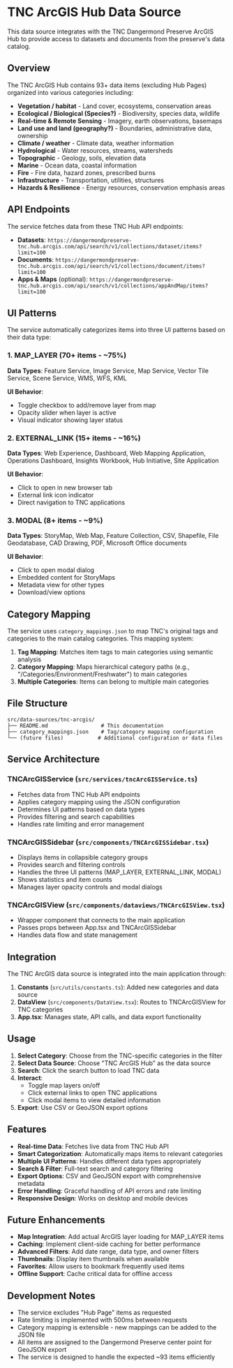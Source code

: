 # TNC ArcGIS Hub Data Source

This data source integrates with the TNC Dangermond Preserve ArcGIS Hub to provide access to datasets and documents from the preserve's data catalog.

## Overview

The TNC ArcGIS Hub contains 93+ data items (excluding Hub Pages) organized into various categories including:

- **Vegetation / habitat** - Land cover, ecosystems, conservation areas
- **Ecological / Biological (Species?)** - Biodiversity, species data, wildlife
- **Real-time & Remote Sensing** - Imagery, earth observations, basemaps
- **Land use and land (geography?)** - Boundaries, administrative data, ownership
- **Climate / weather** - Climate data, weather information
- **Hydrological** - Water resources, streams, watersheds
- **Topographic** - Geology, soils, elevation data
- **Marine** - Ocean data, coastal information
- **Fire** - Fire data, hazard zones, prescribed burns
- **Infrastructure** - Transportation, utilities, structures
- **Hazards & Resilience** - Energy resources, conservation emphasis areas

## API Endpoints

The service fetches data from these TNC Hub API endpoints:

- **Datasets**: `https://dangermondpreserve-tnc.hub.arcgis.com/api/search/v1/collections/dataset/items?limit=100`
- **Documents**: `https://dangermondpreserve-tnc.hub.arcgis.com/api/search/v1/collections/document/items?limit=100`
- **Apps & Maps** (optional): `https://dangermondpreserve-tnc.hub.arcgis.com/api/search/v1/collections/appAndMap/items?limit=100`

## UI Patterns

The service automatically categorizes items into three UI patterns based on their data type:

### 1. MAP_LAYER (70+ items - ~75%)
**Data Types**: Feature Service, Image Service, Map Service, Vector Tile Service, Scene Service, WMS, WFS, KML

**UI Behavior**: 
- Toggle checkbox to add/remove layer from map
- Opacity slider when layer is active
- Visual indicator showing layer status

### 2. EXTERNAL_LINK (15+ items - ~16%)
**Data Types**: Web Experience, Dashboard, Web Mapping Application, Operations Dashboard, Insights Workbook, Hub Initiative, Site Application

**UI Behavior**:
- Click to open in new browser tab
- External link icon indicator
- Direct navigation to TNC applications

### 3. MODAL (8+ items - ~9%)
**Data Types**: StoryMap, Web Map, Feature Collection, CSV, Shapefile, File Geodatabase, CAD Drawing, PDF, Microsoft Office documents

**UI Behavior**:
- Click to open modal dialog
- Embedded content for StoryMaps
- Metadata view for other types
- Download/view options

## Category Mapping

The service uses `category_mappings.json` to map TNC's original tags and categories to the main catalog categories. This mapping system:

1. **Tag Mapping**: Matches item tags to main categories using semantic analysis
2. **Category Mapping**: Maps hierarchical category paths (e.g., "/Categories/Environment/Freshwater") to main categories
3. **Multiple Categories**: Items can belong to multiple main categories

## File Structure

```
src/data-sources/tnc-arcgis/
├── README.md                 # This documentation
├── category_mappings.json    # Tag/category mapping configuration
└── (future files)           # Additional configuration or data files
```

## Service Architecture

### TNCArcGISService (`src/services/tncArcGISService.ts`)
- Fetches data from TNC Hub API endpoints
- Applies category mapping using the JSON configuration
- Determines UI patterns based on data types
- Provides filtering and search capabilities
- Handles rate limiting and error management

### TNCArcGISSidebar (`src/components/TNCArcGISSidebar.tsx`)
- Displays items in collapsible category groups
- Provides search and filtering controls
- Handles the three UI patterns (MAP_LAYER, EXTERNAL_LINK, MODAL)
- Shows statistics and item counts
- Manages layer opacity controls and modal dialogs

### TNCArcGISView (`src/components/dataviews/TNCArcGISView.tsx`)
- Wrapper component that connects to the main application
- Passes props between App.tsx and TNCArcGISSidebar
- Handles data flow and state management

## Integration

The TNC ArcGIS data source is integrated into the main application through:

1. **Constants** (`src/utils/constants.ts`): Added new categories and data source
2. **DataView** (`src/components/DataView.tsx`): Routes to TNCArcGISView for TNC categories
3. **App.tsx**: Manages state, API calls, and data export functionality

## Usage

1. **Select Category**: Choose from the TNC-specific categories in the filter
2. **Select Data Source**: Choose "TNC ArcGIS Hub" as the data source
3. **Search**: Click the search button to load TNC data
4. **Interact**: 
   - Toggle map layers on/off
   - Click external links to open TNC applications
   - Click modal items to view detailed information
5. **Export**: Use CSV or GeoJSON export options

## Features

- **Real-time Data**: Fetches live data from TNC Hub API
- **Smart Categorization**: Automatically maps items to relevant categories
- **Multiple UI Patterns**: Handles different data types appropriately
- **Search & Filter**: Full-text search and category filtering
- **Export Options**: CSV and GeoJSON export with comprehensive metadata
- **Error Handling**: Graceful handling of API errors and rate limiting
- **Responsive Design**: Works on desktop and mobile devices

## Future Enhancements

- **Map Integration**: Add actual ArcGIS layer loading for MAP_LAYER items
- **Caching**: Implement client-side caching for better performance
- **Advanced Filters**: Add date range, data type, and owner filters
- **Thumbnails**: Display item thumbnails when available
- **Favorites**: Allow users to bookmark frequently used items
- **Offline Support**: Cache critical data for offline access

## Development Notes

- The service excludes "Hub Page" items as requested
- Rate limiting is implemented with 500ms between requests
- Category mapping is extensible - new mappings can be added to the JSON file
- All items are assigned to the Dangermond Preserve center point for GeoJSON export
- The service is designed to handle the expected ~93 items efficiently

